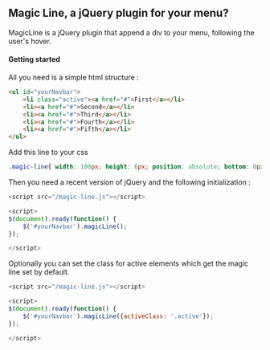## Magic Line, a jQuery plugin for your menu?

MagicLine is a jQuery plugin that append a div to your menu, following the user's hover.

#### Getting started

All you need is a simple html structure :
```html
<ul id="yourNavbar">
    <li class="active"><a href="#">First</a></li>
    <li><a href="#">Second</a></li>
    <li><a href="#">Third</a></li>
    <li><a href="#">Fourth</a></li>
    <li><a href="#">Fifth</a></li>
</ul>
```

Add this line to your css
```css
.magic-line{ width: 100px; height: 6px; position: absolute; bottom: 0px; left: 0;  background: #000;}
```



Then you need a recent version of jQuery and the following initialization :
```javascript
<script src="/magic-line.js"></script>

<script>
$(document).ready(function() {
    $('#yourNavbar').magicLine();
});

</script>
```

Optionally you can set the class for active elements which get the magic line set by default.

```javascript
<script src="/magic-line.js"></script>

<script>
$(document).ready(function() {
    $('#yourNavbar').magicLine({activeClass: '.active'});
});

</script>
```